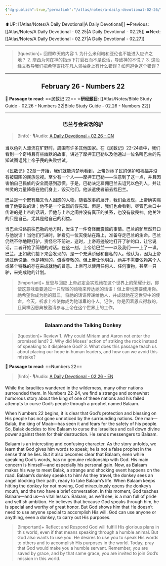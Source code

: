```yaml
---
{"dg-publish":true,"permalink":"/atlas/notes/a-daily-devotional-02-26/"}
---
```


 ⬆️UP: [[Atlas/Notes/A Daily Devotional\|A Daily Devotional]]
⬅️Previous: [[Atlas/Notes/A Daily Devotional - 02.25\|A Daily Devotional - 02.25]]
➡️Next: [[Atlas/Notes/A Daily Devotional - 02.27\|A Daily Devotional - 02.27]]

---

> [!question]+ 回顾昨天的内容
> 1.⁠ ⁠为什么米利暗和亚伦也不能进入应许之地？
> 2.⁠ ⁠摩西为何在神的指示下打磐石而不是说话，导致神的不悦？
> 3.⁠ ⁠这段经文教导我们把希望寄托在凡人领袖身上有什么错误？如何避免这个错误？


---
## <center>February 26 - Numbers 22</center>

📖 **Passage to read**: ==民数记 22==
⭐**研经题目**: [[Atlas/Notes/Bible Study Guide - 02.26 - Numbers 22\|Bible Study Guide - 02.26 - Numbers 22]]

---
### <center>巴兰与会说话的驴</center>

> [!info]- 🎙️Audio: [A Daily Devotional - 02.26 - CN]()

当以色列人漂流在旷野时，周围有许多其他国家。在《民数记》22-24章中，我们看到一个奇特且有些幽默的故事，讲述了摩押王巴勒以及他通过一位名叫巴兰的先知试图诅咒上帝子民的失败尝试。

《民数记》22章一开始，我们就能清楚地看到，上帝对祂子民的保护和祝福并没有被周围的民族忽视。至少有一个人——摩押王巴勒——注意到了这一点，并且因害怕自己民族的安全而感到恐慌。于是，巴勒决定雇佣巴兰去诅咒以色列人，并让神灵的力量降临在他们身上，毁灭他们。他派遣使者前去找巴兰。

巴兰是一个既有趣又令人困惑的人物。随着故事的展开，我们会发现，上帝确实赐给了他要说的话；他不是一个说谎的假先知。但是，我们也会看到，尽管巴兰口中传讲的是上帝的话语，但他与上帝之间并没有真正的关系，也没有敬畏神。他关注的只是自己，尤其是他自己的利益。

当巴兰沿路前往巴勒的地方时，发生了一件奇怪而震惊的事情。巴兰的驴居然开口与他说话！当他们行进时，驴看见一位天使站在路上，准备夺走巴兰的生命。巴兰仍然不停地鞭打驴，责怪它不前进，这时，上帝奇迹般地打开了驴的口，让它说话，二者开始了简短的对话。在这一刻，上帝给巴兰——以及我们——上了一课。巴兰，正如我们接下来会发现的，是一个充满骄傲和自私的人。他认为，因为上帝通过他说话，他是特别的，值得尊敬的。但上帝让他明白，祂并不需要依赖某个人或某个特殊的存在来成就祂的旨意。上帝可以使用任何人、任何事物，甚至一只驴，来完成祂的计划。

> [!important]+ 反思与回应
上帝必定会实现祂在这个世界上的荣耀计划，即使这意味着要通过一只卑微的动物来传达祂的话语！但上帝也想要使用你。祂希望你成为祂的器皿，将祂的话语传递给他人，并成就祂在这世界中的使命。今天，祈求上帝使你成为祂谦卑的仆人。记住，你是因着恩典得救的，且同样因恩典被邀请参与上帝在这个世界上的工作。



---
### <center>Balaam and the Talking Donkey</center>

> [!question]+ Review
> 1.⁠ ⁠Why could Miriam and Aaron not enter the promised land?
> 2.⁠ ⁠Why did Moses' action of striking the rock instead of speaking to it displease God?
> 3.⁠ ⁠What does this passage teach us about placing our hope in human leaders, and how can we avoid this mistake?

📖 **Passage to read**: ==Numbers 22==

> [!info]- 🎙️Audio: [A Daily Devotional - 02.26 - EN]()  

While the Israelites wandered in the wilderness, many other nations surrounded them. In Numbers 22-24, we find a strange and somewhat humorous story about the king of one of these nations and his failed attempts to curse God’s people through a prophet named Balaam.

When Numbers 22 begins, it is clear that God’s protection and blessing on His people has not gone unnoticed by the surrounding nations. One man—Balak, the king of Moab—has seen it and fears for the safety of his people. So, Balak decides to hire Balaam to curse the Israelites and call down divine power against them for their destruction. He sends messengers to Balaam.

Balaam is an interesting and confusing character. As the story unfolds, we learn that God gives him words to speak; he is not a false prophet in the sense that he lies. But it also becomes clear that Balaam, even while speaking God’s words, has no genuine relationship with God. His main concern is himself—and especially his personal gain.
Now, as Balaam makes his way to meet Balak, a strange and shocking event happens on the road. Balaam’s donkey speaks to him! As they travel, the donkey sees an angel blocking their path, ready to take Balaam’s life. When Balaam keeps hitting the donkey for not moving, God miraculously opens the donkey’s mouth, and the two have a brief conversation. In this moment, God teaches Balaam—and us—a vital lesson. Balaam, as we’ll see, is a man full of pride and selfish ambition. He believes that because God speaks through him, he is special and worthy of great honor. But God shows him that He doesn’t need to use anyone special to accomplish His will. God can use anyone or anything, even a donkey, to carry out His purposes.

> [!important]+ Reflect and Respond
God will fulfill His glorious plans in this world, even if that means speaking through a humble animal. But God also wants to use you. He desires to use you to speak His words to others and to accomplish His purposes in the world. Today, pray that God would make you a humble servant. Remember, you are saved by grace, and by that same grace, you are invited to join God’s mission in this world.

























